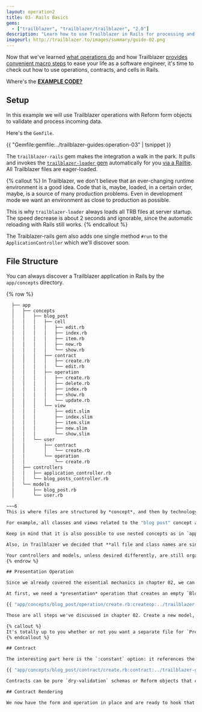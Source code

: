 ```yaml
---
layout: operation2
title: 03- Rails Basics
gems:
  - ["trailblazer", "trailblazer/trailblazer", "2.0"]
description: "Learn how to use Trailblazer in Rails for processing and rendering actions."
imageurl: http://trailblazer.to/images/summary/guide-02.png
---
```


Now that we've learned [what operations do](01-operation-basics.html) and how Trailblazer [provides convenient macro steps](02-trailblazer-basics.html) to ease your life as a software engineer, it's time to check out how to use operations, contracts, and cells in Rails.

<i class="fa fa-download" aria-hidden="true"></i> Where's the [**EXAMPLE CODE?**](https://github.com/trailblazer/guides/tree/operation-03)

## Setup

In this example we will use Trailblazer operations with Reform form objects to validate and process incoming data.

Here's the `Gemfile`.

{{ "Gemfile:gemfile:../trailblazer-guides:operation-03" | tsnippet }}

The `trailblazer-rails` gem makes the integration a walk in the park. It pulls and invokes the [`trailblazer-loader` gem](/gems/trailblazer/loader.html) automatically for you [via a Railtie](https://github.com/trailblazer/trailblazer-rails/blob/master/lib/trailblazer/rails/railtie.rb). All Trailblazer files are eager-loaded.

{% callout %}
In Trailblazer, we don't believe that an ever-changing runtime environment is a good idea. Code that is, maybe, loaded, in a certain order, maybe, is a source of many production problems. Even in development mode we want an environment as close to production as possible.

This is why `trailblazer-loader` always loads all TRB files at server startup. The speed decrease is about 2 seconds and ignorable, since the automatic reloading with Rails still works.
{% endcallout %}

The Traiblazer-rails gem also adds one single method `#run` to the `ApplicationController` which we'll discover soon.

## File Structure

You can always discover a Trailblazer application in Rails by the `app/concepts` directory.

{% row %}
  ~~~6
    ├── app
    │   ├── concepts
    │   │   ├── blog_post
    │   │   │   ├── cell
    │   │   │   │   ├── edit.rb
    │   │   │   │   ├── index.rb
    │   │   │   │   ├── item.rb
    │   │   │   │   ├── new.rb
    │   │   │   │   └── show.rb
    │   │   │   ├── contract
    │   │   │   │   ├── create.rb
    │   │   │   │   └── edit.rb
    │   │   │   ├── operation
    │   │   │   │   ├── create.rb
    │   │   │   │   ├── delete.rb
    │   │   │   │   ├── index.rb
    │   │   │   │   ├── show.rb
    │   │   │   │   └── update.rb
    │   │   │   └── view
    │   │   │       ├── edit.slim
    │   │   │       ├── index.slim
    │   │   │       ├── item.slim
    │   │   │       ├── new.slim
    │   │   │       └── show.slim
    │   │   └── user
    │   │       ├── contract
    │   │       │   └── create.rb
    │   │       └── operation
    │   │           └── create.rb
    │   ├── controllers
    │   │   ├── application_controller.rb
    │   │   └── blog_posts_controller.rb
    │   └── models
    │       ├── blog_post.rb
    │       └── user.rb

  ~~~6
This is where files are structured by *concept*, and then by technology. What is very different to Rails has proven to be highly intuitive and emphasizes the modularity TRB brings.

For example, all classes and views related to the "blog post" concept are located in `app/concepts/blog_post`. The different abstractions are represented with their own directories, such as `blog_post/operation` or `blog_post/contract`.

Keep in mind that it is also possible to use nested concepts as in `app/concepts/admin/ui/post`.

Also, in Trailblazer we decided that **all file and class names are singular** which means you don't have to think about whether or not something should be plural (it is still possible to use plural names, e.g. `app/concepts/invoices/..`).

Your controllers and models, unless desired differently, are still organized the Rails Way, allowing TRB to be used in existing projects for refactoring.
{% endrow %}

## Presentation Operation

Since we already covered the essential mechanics in chapter 02, we can jump directly into the first problem: how do we render a form to create a blog post?

At first, we need a *presentation* operation that creates an empty `BlogPost` for us and sets up a Reform object which can then be rendered in a view. This operation per convention is named `BlogPost::Create::Present` and sits in `app/concepts/blog_post/operation/create.rb`.

{{ "app/concepts/blog_post/operation/create.rb:createop:../trailblazer-guides:operation-03" | tsnippet : "present" }}

Those are all steps we've discussed in chapter 02. Create a new model, and use `Contract::Build` to instantiate a Reform form that decorates the model.

{% callout %}
It's totally up to you whether or not you want a separate file for `Present` operations, or if you want to name them `New` and `Edit`. The convention shown here is in use in hundreds of applications and has evolved as a best-practice over the last years.
{% endcallout %}

## Contract

The interesting part here is the `:constant` option: it references the `BlogPost::Contract::Create` class, which itself lives in `app/concepts/blog_post/contract/create.rb`.

{{ "app/concepts/blog_post/contract/create.rb:contract:../trailblazer-guides:operation-03" | tsnippet : "present" }}

Contracts can be pure `dry-validation` schemas or Reform objects that can in turn use `dry-validation` as their validation engine. Using a reform object, whatsoever, will allow rendering that form in a view.

## Contract Rendering

We now have the form and operation in place and are ready to hook that into the `BlogPostsController`'s `new` action.
